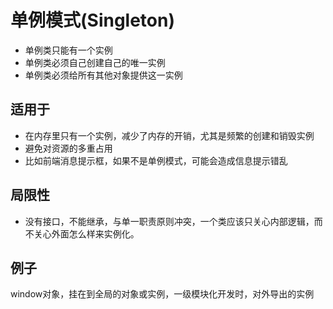 # 单例模式(Singleton)

* 单例类只能有一个实例
* 单例类必须自己创建自己的唯一实例
* 单例类必须给所有其他对象提供这一实例

## 适用于

* 在内存里只有一个实例，减少了内存的开销，尤其是频繁的创建和销毁实例
* 避免对资源的多重占用
* 比如前端消息提示框，如果不是单例模式，可能会造成信息提示错乱

## 局限性

* 没有接口，不能继承，与单一职责原则冲突，一个类应该只关心内部逻辑，而不关心外面怎么样来实例化。

## 例子

window对象，挂在到全局的对象或实例，一级模块化开发时，对外导出的实例

